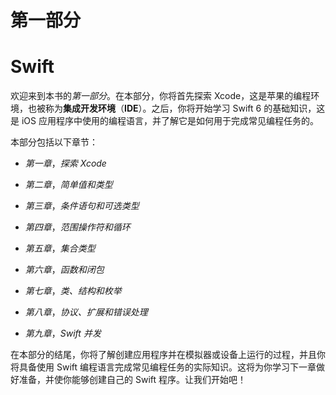# 第一部分

# Swift

欢迎来到本书的*第一部分*。在本部分，你将首先探索 Xcode，这是苹果的编程环境，也被称为**集成开发环境**（**IDE**）。之后，你将开始学习 Swift 6 的基础知识，这是 iOS 应用程序中使用的编程语言，并了解它是如何用于完成常见编程任务的。

本部分包括以下章节：

+   *第一章*，*探索 Xcode*

+   *第二章*，*简单值和类型*

+   *第三章*，*条件语句和可选类型*

+   *第四章*，*范围操作符和循环*

+   *第五章*，*集合类型*

+   *第六章*，*函数和闭包*

+   *第七章*，*类、结构和枚举*

+   *第八章*，*协议、扩展和错误处理*

+   *第九章*，*Swift 并发*

在本部分的结尾，你将了解创建应用程序并在模拟器或设备上运行的过程，并且你将具备使用 Swift 编程语言完成常见编程任务的实际知识。这将为你学习下一章做好准备，并使你能够创建自己的 Swift 程序。让我们开始吧！
